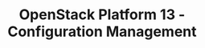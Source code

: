 ---
permalink: /product-documents/osp13/nist-800-53/cm/
layout: control_family
title: OpenStack Platform 13 - Configuration Management
category: Product Documents
lead: |
  Control responses for NIST 800-53 rev4.
subnav:
  data: components.osp13.satisfies
  href: ['#%', control_key]
  text: control_key
product_info:
  name: OpenStack Platform 13
  opencontrol_component: osp13
  control_family_shorthand: CM
---